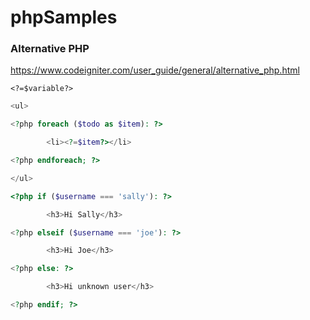 # phpSamples

### Alternative PHP
https://www.codeigniter.com/user_guide/general/alternative_php.html

```
<?=$variable?>
```

```php
<ul>

<?php foreach ($todo as $item): ?>

        <li><?=$item?></li>

<?php endforeach; ?>

</ul>

```
```php
<?php if ($username === 'sally'): ?>

        <h3>Hi Sally</h3>

<?php elseif ($username === 'joe'): ?>

        <h3>Hi Joe</h3>

<?php else: ?>

        <h3>Hi unknown user</h3>

<?php endif; ?>

```


